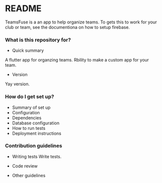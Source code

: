 # README #

TeamsFuse is a an app to help organize teams.  To gets this to work for your
club or team, see the documentiona on how to setup firebase.

### What is this repository for? ###

* Quick summary

A flutter app for organzing teams.  Rbility to make a custom app for your
team.

* Version

Yay version.

### How do I get set up? ###

* Summary of set up
* Configuration
* Dependencies
* Database configuration
* How to run tests
* Deployment instructions

### Contribution guidelines ###

* Writing tests
Write tests.

* Code review
* Other guidelines

